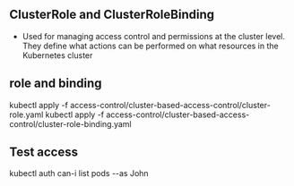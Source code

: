 
## ClusterRole and ClusterRoleBinding ## 
- Used for managing access control and permissions at the cluster level. They define what actions can be performed on what resources in the Kubernetes cluster

## role and binding ##
kubectl apply -f access-control/cluster-based-access-control/cluster-role.yaml
kubectl apply -f access-control/cluster-based-access-control/cluster-role-binding.yaml

## Test access ##
kubectl auth can-i list pods --as John